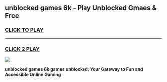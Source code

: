 
## unblocked games 6k - Play Unblocked Gmaes & Free
<h3>
<a href="https://premium.freeplayer.one?title=unblocked_games_6k&ref=20F">CLICK TO PLAY</a></h3>
<hr>

<h3>
<a href="https://premium.freeplayer.one?title=unblocked_games_6k&ref=20F">CLICK 2 PLAY</a>
  
</h3>

<a href="https://premium.freeplayer.one?title=unblocked_games_6k&ref=20F/"><img src="https://clearcache.store/games.png"></a>


**unblocked games 6k games unblocked: Your Gateway to Fun and Accessible Online Gaming**

